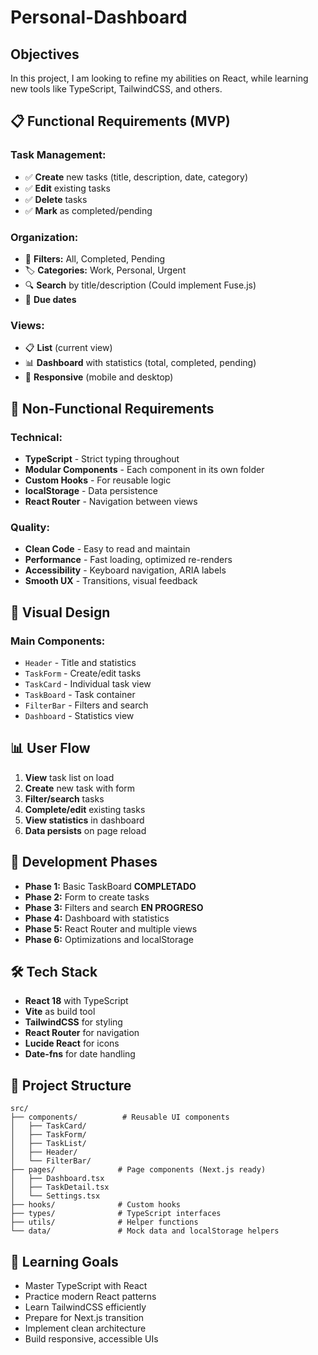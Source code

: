# Personal-Dashboard

## Objectives
In this project, I am looking to refine my abilities on React, while learning new tools like TypeScript, TailwindCSS, and others.

## 📋 Functional Requirements (MVP)

### Task Management:
- ✅ **Create** new tasks (title, description, date, category)
- ✅ **Edit** existing tasks
- ✅ **Delete** tasks
- ✅ **Mark** as completed/pending

### Organization:
- 📂 **Filters:** All, Completed, Pending
- 🏷️ **Categories:** Work, Personal, Urgent
- 🔍 **Search** by title/description (Could implement Fuse.js)
- 📅 **Due dates**

### Views:
- 📋 **List** (current view)
- 📊 **Dashboard** with statistics (total, completed, pending)
- 📱 **Responsive** (mobile and desktop)

## 🔧 Non-Functional Requirements

### Technical:
- **TypeScript** - Strict typing throughout
- **Modular Components** - Each component in its own folder
- **Custom Hooks** - For reusable logic
- **localStorage** - Data persistence
- **React Router** - Navigation between views

### Quality:
- **Clean Code** - Easy to read and maintain
- **Performance** - Fast loading, optimized re-renders
- **Accessibility** - Keyboard navigation, ARIA labels
- **Smooth UX** - Transitions, visual feedback

## 🎨 Visual Design

### Main Components:
- `Header` - Title and statistics
- `TaskForm` - Create/edit tasks
- `TaskCard` - Individual task view
- `TaskBoard` - Task container
- `FilterBar` - Filters and search
- `Dashboard` - Statistics view

## 📊 User Flow

1. **View** task list on load
2. **Create** new task with form
3. **Filter/search** tasks
4. **Complete/edit** existing tasks
5. **View statistics** in dashboard
6. **Data persists** on page reload

## 🚀 Development Phases

- **Phase 1:** Basic TaskBoard **COMPLETADO**
- **Phase 2:** Form to create tasks
- **Phase 3:** Filters and search **EN PROGRESO**
- **Phase 4:** Dashboard with statistics
- **Phase 5:** React Router and multiple views
- **Phase 6:** Optimizations and localStorage

## 🛠️ Tech Stack

- **React 18** with TypeScript
- **Vite** as build tool
- **TailwindCSS** for styling
- **React Router** for navigation
- **Lucide React** for icons
- **Date-fns** for date handling

## 📁 Project Structure

```
src/
├── components/          # Reusable UI components
│   ├── TaskCard/
│   ├── TaskForm/
│   ├── TaskList/
│   ├── Header/
│   └── FilterBar/
├── pages/              # Page components (Next.js ready)
│   ├── Dashboard.tsx
│   ├── TaskDetail.tsx
│   └── Settings.tsx
├── hooks/              # Custom hooks
├── types/              # TypeScript interfaces
├── utils/              # Helper functions
└── data/               # Mock data and localStorage helpers
```

## 🎯 Learning Goals

- Master TypeScript with React
- Practice modern React patterns
- Learn TailwindCSS efficiently
- Prepare for Next.js transition
- Implement clean architecture
- Build responsive, accessible UIs